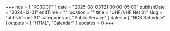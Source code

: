 +++
ncs = [ "KC0DCF" ]
date = "2025-08-03T21:00:00-05:00"
publishDate = "2024-12-01"
endTime = ""
location = ""
title = "UHF/VHF Net 31"
slug = "uhf-vhf-net-31"
categories = [ "Public Service" ]
dates = [ "NCS Schedule" ]
outputs = [ "HTML", "Calendar" ]
updates = 0
+++
